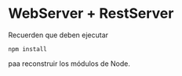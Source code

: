 # WebServer + RestServer

Recuerden que deben ejecutar 

```
npm install

```

paa reconstruir los módulos de Node.